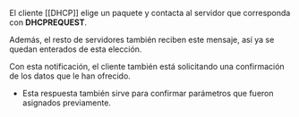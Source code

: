 El cliente [[DHCP]] elige un paquete y contacta al servidor que corresponda con **DHCPREQUEST**.

Además, el resto de servidores también reciben este mensaje, así ya se quedan enterados de esta elección.

Con esta notificación, el cliente también está solicitando una confirmación de los datos que le han ofrecido.
- Esta respuesta también sirve para confirmar parámetros que fueron asignados previamente.
